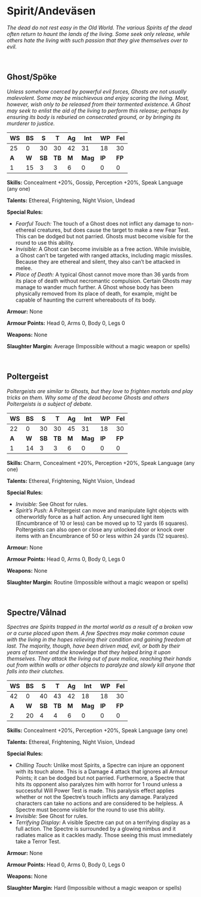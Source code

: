 # Spirit/Andeväsen

_The dead do not rest easy in the Old World. The various
Spirits of the dead often return to haunt the lands of the
living. Some seek only release, while others hate the living
with such passion that they give themselves over to evil._

<br/>

## Ghost/Spöke

_Unless somehow coerced by powerful evil forces, Ghosts
are not usually malevolent. Some may be mischievous and
enjoy scaring the living. Most, however, wish only to be
released from their tormented existence. A Ghost may seek
to enlist the aid of the living to perform this release; perhaps
by ensuring its body is reburied on consecrated ground, or
by bringing its murderer to justice._

|**WS**|**BS**|**S**|**T**|**Ag**|**Int**|**WP**|**Fel**|
|--|--|-|-|--|---|--|---|
|25|0|30|30|42|31|18|30|
|**A**|**W**|**SB**|**TB**|**M**|**Mag**|**IP**|**FP**|
|1|15|3|3|6|0|0|0|

**Skills:** Concealment +20%, Gossip, Perception +20%,
Speak Language (any one)

**Talents:** Ethereal, Frightening, Night Vision, Undead

**Special Rules:**
* _Fearful Touch:_ The touch of a Ghost does not inflict
any damage to non-ethereal creatures, but does
cause the target to make a new Fear Test. This can
be dodged but not parried. Ghosts must become
visible for the round to use this ability.
* _Invisible:_ A Ghost can become invisible as a free
action. While invisible, a Ghost can’t be targeted
with ranged attacks, including magic missiles.
Because they are ethereal and silent, they also can’t
be attacked in melee.
* _Place of Death:_ A typical Ghost cannot move more
than 36 yards from its place of death without
necromantic compulsion. Certain Ghosts may
manage to wander much further. A Ghost whose
body has been physically removed from its place of
death, for example, might be capable of haunting
the current whereabouts of its body.

**Armour:** None

**Armour Points:** Head 0, Arms 0, Body 0, Legs 0

**Weapons:** None

**Slaughter Margin:** Average (Impossible without a magic
weapon or spells)

<br/>

## Poltergeist

_Poltergeists are similar to Ghosts, but they love to frighten
mortals and play tricks on them. Why some of the dead
become Ghosts and others Poltergeists is a subject of debate._

|**WS**|**BS**|**S**|**T**|**Ag**|**Int**|**WP**|**Fel**|
|--|--|-|-|--|---|--|---|
|22|0|30|30|45|31|18|30|
|**A**|**W**|**SB**|**TB**|**M**|**Mag**|**IP**|**FP**|
|1|14|3|3|6|0|0|0|

**Skills:** Charm, Concealment +20%, Perception +20%,
Speak Language (any one)

**Talents:** Ethereal, Frightening, Night Vision, Undead

**Special Rules:**
* _Invisible:_ See Ghost for rules.
* _Spirit’s Push:_ A Poltergeist can move and manipulate
light objects with otherworldly force as a half
action. Any unsecured light item (Encumbrance of
10 or less) can be moved up to 12 yards (6 squares).
Poltergeists can also open or close any unlocked
door or knock over items with an Encumbrance of
50 or less within 24 yards (12 squares).

**Armour:** None

**Armour Points:** Head 0, Arms 0, Body 0, Legs 0

**Weapons:** None

**Slaughter Margin:** Routine (Impossible without a magic
weapon or spells)

<br/>

## Spectre/Vålnad

_Spectres are Spirits trapped in the mortal world as a result of
a broken vow or a curse placed upon them. A few Spectres
may make common cause with the living in the hopes
relieving their condition and gaining freedom at last. The
majority, though, have been driven mad, evil, or both by
their years of torment and the knowledge that they helped
bring it upon themselves. They attack the living out of pure
malice, reaching their hands out from within walls or other
objects to paralyze and slowly kill anyone that falls into
their clutches._

|**WS**|**BS**|**S**|**T**|**Ag**|**Int**|**WP**|**Fel**|
|--|--|-|-|--|---|--|---|
|42|0|40|43|42|18|18|30|
|**A**|**W**|**SB**|**TB**|**M**|**Mag**|**IP**|**FP**|
|2|20|4|4|6|0|0|0|

**Skills:** Concealment +20%, Perception +20%, Speak
Language (any one)

**Talents:** Ethereal, Frightening, Night Vision, Undead

**Special Rules:**
* _Chilling Touch:_ Unlike most Spirits, a Spectre can
injure an opponent with its touch alone. This is a
Damage 4 attack that ignores all Armour Points;
it can be dodged but not parried. Furthermore, a
Spectre that hits its opponent also paralyzes him
with horror for 1 round unless a successful Will
Power Test is made. This paralysis effect applies
whether or not the Spectre’s touch inflicts any
damage. Paralyzed characters can take no actions
and are considered to be helpless. A Spectre must
become visible for the round to use this ability.
* _Invisible:_ See Ghost for rules.
* _Terrifying Display:_ A visible Spectre can put on a
terrifying display as a full action. The Spectre is
surrounded by a glowing nimbus and it radiates
malice as it cackles madly. Those seeing this must
immediately take a Terror Test.

**Armour:** None

**Armour Points:** Head 0, Arms 0, Body 0, Legs 0

**Weapons:** None

**Slaughter Margin:** Hard (Impossible without a magic
weapon or spells)
